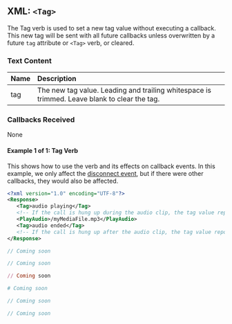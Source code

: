 
## XML: `<Tag>`
The Tag verb is used to set a new tag value without executing a callback. This new tag will be sent with
all future callbacks unless overwritten by a future `tag` attribute or `<Tag>` verb, or cleared.

### Text Content
| Name | Description |
|:-----|:------------|
| tag  | The new tag value. Leading and trailing whitespace is trimmed. Leave blank to clear the tag. |

### Callbacks Received

None



#### Example 1 of 1: Tag Verb
This shows how to use the  verb and its effects on callback events. In this example, we only
affect the [disconnect event](../callbacks/disconnect.md), but if there were other callbacks, they
would also be affected.




```XML
<?xml version="1.0" encoding="UTF-8"?>
<Response>
   <Tag>audio playing</Tag>
   <!-- If the call is hung up during the audio clip, the tag value reported in the disconnect event will be "audio playing" -->
   <PlayAudio>/myMediaFile.mp3</PlayAudio>
   <Tag>audio ended</Tag>
   <!-- If the call is hung up after the audio clip, the tag value reported in the disconnect event will be "audio ended" -->
</Response>
```



```java
// Coming soon
```



```csharp
// Coming soon
```




```ruby
// Coming soon
```



```python
# Coming soon
```



```js
// Coming soon
```



```php
// Coming soon
```


